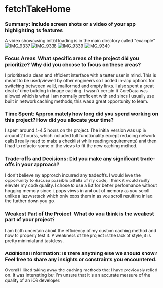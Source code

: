 # fetchTakeHome

### Summary: Include screen shots or a video of your app highlighting its features

A video showcasing initial loading is in the main directory called "example"
![IMG_9337](https://github.com/user-attachments/assets/4710bfc1-2cc7-4c83-9d23-90fd7604f5b7/IMG_9337.jpg)
![IMG_9338](https://github.com/user-attachments/assets/e24f2039-b0bb-4574-b06a-bf6ec9d4cc15/IMG_9338.jpg)
![IMG_9339](https://github.com/user-attachments/assets/4d49611f-4883-46e6-960a-fdbdeaaa2ebd/IMG_9339.jpg)
![IMG_9340](https://github.com/user-attachments/assets/6049ae0d-d69c-4a48-bcad-f069ce14f3de/IMG_9340.jpg)


### Focus Areas: What specific areas of the project did you prioritize? Why did you choose to focus on these areas?
I prioritized a clean and efficient interface with a tester user in mind. This is meant to be used/viewed by other engineers so I added in-app options for 
switching betweeen valid, malformed and empty links. I also spent a great deal of time building in image caching. I wasn't certain if CoreData was allowed which is what I am normally proficient with and since I usually use built in network caching methods, this was a great opportunity to learn.

### Time Spent: Approximately how long did you spend working on this project? How did you allocate your time?
I spent around 4-4.5 hours on the project. The initial version was up in around 2 hourss, which included full functionality except reducing network calls(I really
need to make a checklist while reading requirements) and then I had to refactor some of the views to fit the new caching method. 

### Trade-offs and Decisions: Did you make any significant trade-offs in your approach?
I don't believe my approach incurred any tradeoffs. I would love the opportunity to discuss possible pitfalls of my code, I think it would really elevate my
code quality. I chose to use a list for better performance without hogging memory since it pops views in and out of memory as you scroll unlike a lazyvsstack 
which only pops them in as you scroll resulting in lag the further down you go.

### Weakest Part of the Project: What do you think is the weakest part of your project?
I am both uncertain about the efficiency of my custom caching method and how to properly test it. A weakness of the project is the lack of style, it is 
pretty minimial and tasteless.

### Additional Information: Is there anything else we should know? Feel free to share any insights or constraints you encountered.
Overall I liked taking away the caching methods that I have previously relied on. It was interesting but I'm unsure that it is an accurate measure of the quality of an iOS developer. 

